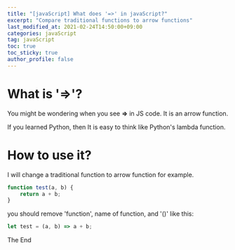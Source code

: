 ```yaml
---
title: "[javaScript] What does '=>' in javaScript?"
excerpt: "Compare traditional functions to arrow functions"
last_modified_at: 2021-02-24T14:50:00+09:00
categories: javaScript
tag: javaScript
toc: true
toc_sticky: true
author_profile: false
---
```


# What is '=>'?

You might be wondering when you see **=>** in JS code.
It is an arrow function.

If you learned Python, then It is easy to think like Python's lambda function.

# How to use it?

I will change a traditional function to arrow function for example.

```js
function test(a, b) {
	return a + b;
}
```

you should remove 'function', name of function, and '()' like this:

```js
let test = (a, b) => a + b;
```

The End